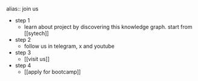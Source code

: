 alias:: join us

- step 1
	- learn about project by discovering this knowledge graph. start from [[sytech]]
- step 2
	- follow us in telegram, x and youtube
- step 3
	- [[visit us]]
- step 4
	- [[apply for bootcamp]]